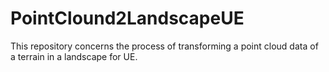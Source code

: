 # PointClound2LandscapeUE
This repository concerns the process of transforming a point cloud data of a terrain in a landscape for UE.

